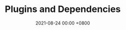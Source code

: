 ---
layout: post
title: Plugins and Dependencies
date: 2021-08-24 00:00 +0800
category: [features]
tags: [plugin]
permalink: /plugins/
#image:
   #path: /assets/images/responsive-1622825_730.png
#excerpt:
---